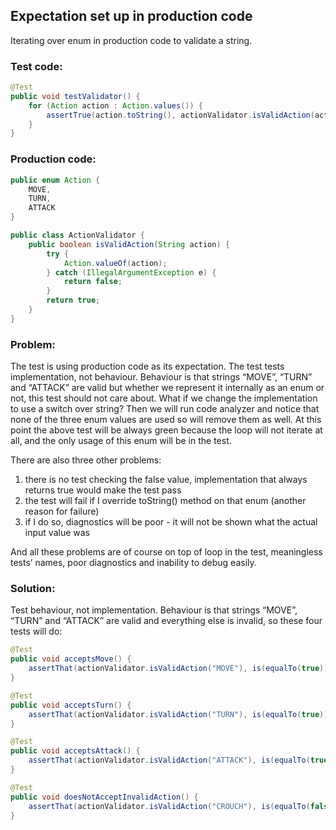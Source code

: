 ## Expectation set up in production code

Iterating over enum in production code to validate a string.


### Test code:

```java
@Test
public void testValidator() {
    for (Action action : Action.values()) {
        assertTrue(action.toString(), actionValidator.isValidAction(action.toString()));
    }
}
```


### Production code:

```java
public enum Action {
    MOVE,
    TURN,
    ATTACK
}

public class ActionValidator {
    public boolean isValidAction(String action) {
        try {
            Action.valueOf(action);
        } catch (IllegalArgumentException e) {
            return false;
        }
        return true;
    }
}
```


### Problem:

The test is using production code as its expectation. The test tests implementation, not behaviour. Behaviour is that strings “MOVE”, “TURN” and “ATTACK” are valid but whether we represent it internally as an enum or not, this test should not care about. What if we change the implementation to use a switch over string? Then we will run code analyzer and notice that none of the three enum values are used so will remove them as well. At this point the above test will be always green because the loop will not iterate at all, and the only usage of this enum will be in the test.

There are also three other problems:
1. there is no test checking the false value, implementation that always returns true would make the test pass
2. the test will fail if I override toString() method on that enum (another reason for failure)
3. if I do so, diagnostics will be poor - it will not be shown what the actual input value was

And all these problems are of course on top of loop in the test, meaningless tests’ names, poor diagnostics and inability to debug easily.


### Solution:

Test behaviour, not implementation. Behaviour is that strings “MOVE”, “TURN” and “ATTACK” are valid and everything else is invalid, so these four tests will do:

```java
@Test
public void acceptsMove() {
    assertThat(actionValidator.isValidAction("MOVE"), is(equalTo(true)));
}

@Test
public void acceptsTurn() {
    assertThat(actionValidator.isValidAction("TURN"), is(equalTo(true)));
}

@Test
public void acceptsAttack() {
    assertThat(actionValidator.isValidAction("ATTACK"), is(equalTo(true)));
}

@Test
public void doesNotAcceptInvalidAction() {
    assertThat(actionValidator.isValidAction("CROUCH"), is(equalTo(false)));
}
```
